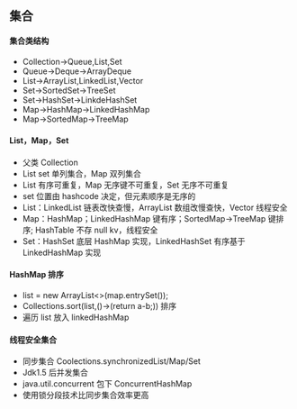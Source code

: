 ## 集合

#### 集合类结构

* Collection->Queue,List,Set
* Queue->Deque->ArrayDeque
* List->ArrayList,LinkedList,Vector
* Set->SortedSet->TreeSet
* Set->HashSet->LinkdeHashSet
* Map->HashMap->LinkedHashMap
* Map->SortedMap->TreeMap

#### List，Map，Set

* 父类 Collection
* List set 单列集合，Map 双列集合
* List 有序可重复，Map 无序键不可重复，Set 无序不可重复
* set 位置由 hashcode 决定，但元素顺序是无序的
* List：LinkedList 链表改快查慢，ArrayList 数组改慢查快，Vector 线程安全
* Map：HashMap；LinkedHashMap 键有序；SortedMap->TreeMap 键排序; HashTable 不存 null kv，线程安全
* Set：HashSet 底层 HashMap 实现，LinkedHashSet 有序基于 LinkedHashMap 实现

#### HashMap 排序

* list = new ArrayList<>(map.entrySet());
* Collections.sort(list,()->(return a-b;)) 排序
* 遍历 list 放入 linkedHashMap

#### 线程安全集合

* 同步集合 Coolections.synchronizedList/Map/Set
* Jdk1.5 后并发集合
* java.util.concurrent 包下 ConcurrentHashMap
* 使用锁分段技术比同步集合效率更高
